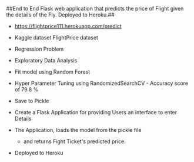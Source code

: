 ##End to End Flask web application that predicts the price of Flight given the details of the Fly.
Deployed to Heroku.##

- https://flightprice111.herokuapp.com/predict

- Kaggle dataset FlightPrice dataset

- Regression Problem

- Exploratory Data Analysis

- Fit model using Random Forest 

- Hyper Parameter Tuning using RandomizedSearchCV
      - Accuracy score of 79.8 %

- Save to Pickle

- Create a Flask Application for providing Users an interface to enter Details

- The Application, loads the model from the pickle file 
    - and returns Fight Ticket's predicted price.

- Deployed to Heroku

